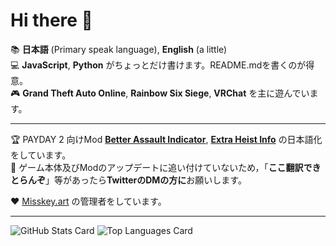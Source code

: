 # Hi there 🥴

📚 **日本語** (Primary speak language), **English** (a little)  
💻 **JavaScript**, **Python** がちょっとだけ書けます。README.mdを書くのが得意。  
🎮 **Grand Theft Auto Online**, **Rainbow Six Siege**, **VRChat** を主に遊んでいます。

---

🏆 PAYDAY 2 向けMod **[Better Assault Indicator](https://modworkshop.net/mod/22712)**, **[Extra Heist Info](https://modworkshop.net/mod/31915)** の日本語化をしています。   
🤔 ゲーム本体及びModのアップデートに追い付けていないため，「**ここ翻訳できとらんぞ**」等があったら**TwitterのDMの方に**お願いします。

❤ [Misskey.art](https://misskey.art) の管理者をしています。

---

![GitHub Stats Card](https://github-readme-stats.vercel.app/api?username=Assault1892)
![Top Languages Card](https://github-readme-stats.vercel.app/api/top-langs/?username=Assault1892)
